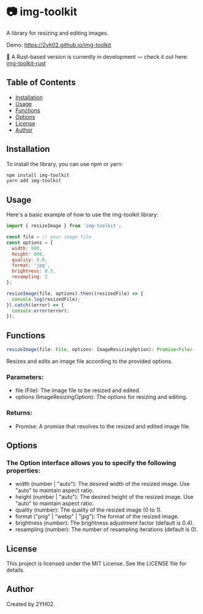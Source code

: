 # 📷 img-toolkit

A library for resizing and editing images.

Demo: https://2yh02.github.io/img-toolkit

🦀 A Rust-based version is currently in development — check it out here: [img-toolkit-rust](https://github.com/2YH02/img-toolkit-rust)

## Table of Contents

- [Installation](#installation)
- [Usage](#usage)
- [Functions](#functions)
- [Options](#options)
- [License](#license)
- [Author](#author)

## Installation

To install the library, you can use npm or yarn:

```bash
npm install img-toolkit
yarn add img-toolkit
```

## Usage

Here's a basic example of how to use the img-toolkit library:

```javascript
import { resizeImage } from 'img-toolkit';

const file = // your image file
const options = {
  width: 800,
  height: 600,
  quality: 0.8,
  format: 'jpg',
  brightness: 0.5,
  resampling: 2
};

resizeImage(file, options).then((resizedFile) => {
  console.log(resizedFile);
}).catch((error) => {
  console.error(error);
});
```

## Functions

```javascript
resizeImage(file: File, options: ImageResizingOption): Promise<File>
```

Resizes and edits an image file according to the provided options.

### Parameters:

- file (File): The image file to be resized and edited.
- options (ImageResizingOption): The options for resizing and editing.

### Returns:

- Promise<File>: A promise that resolves to the resized and edited image file.

## Options

### The Option interface allows you to specify the following properties:

- width (number | "auto"): The desired width of the resized image. Use "auto" to maintain aspect ratio.
- height (number | "auto"): The desired height of the resized image. Use "auto" to maintain aspect ratio.
- quality (number): The quality of the resized image (0 to 1).
- format ("png" | "webp" | "jpg"): The format of the resized image.
- brightness (number): The brightness adjustment factor (default is 0.4).
- resampling (number): The number of resampling iterations (default is 0).

## License

This project is licensed under the MIT License. See the LICENSE file for details.

## Author

Created by 2YH02.
